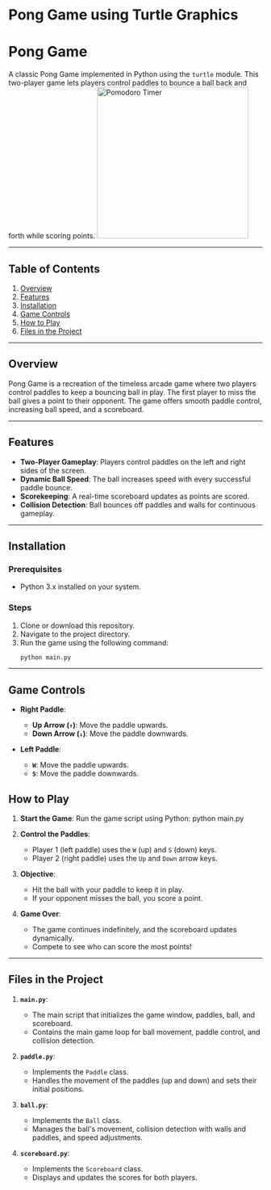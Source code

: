 # Pong Game using Turtle Graphics
# Pong Game

A classic Pong Game implemented in Python using the `turtle` module. This two-player game lets players control paddles to bounce a ball back and forth while scoring points.
<img src="https://github.com/user-attachments/assets/a348a5c9-fd1c-4918-9618-f3f713bb06e1" alt="Pomodoro Timer" width="300">

---

## Table of Contents
1. [Overview](#overview)
2. [Features](#features)
3. [Installation](#installation)
4. [Game Controls](#game-controls)
5. [How to Play](#how-to-play)
6. [Files in the Project](#files-in-the-project)

---

## Overview

Pong Game is a recreation of the timeless arcade game where two players control paddles to keep a bouncing ball in play. The first player to miss the ball gives a point to their opponent. The game offers smooth paddle control, increasing ball speed, and a scoreboard.

---

## Features

- **Two-Player Gameplay**: Players control paddles on the left and right sides of the screen.
- **Dynamic Ball Speed**: The ball increases speed with every successful paddle bounce.
- **Scorekeeping**: A real-time scoreboard updates as points are scored.
- **Collision Detection**: Ball bounces off paddles and walls for continuous gameplay.

---

## Installation

### Prerequisites
- Python 3.x installed on your system.

### Steps
1. Clone or download this repository.
2. Navigate to the project directory.
3. Run the game using the following command:
   ```bash
   python main.py
---
## Game Controls

- **Right Paddle**:
  - **Up Arrow (`↑`)**: Move the paddle upwards.
  - **Down Arrow (`↓`)**: Move the paddle downwards.

- **Left Paddle**:
  - **`W`**: Move the paddle upwards.
  - **`S`**: Move the paddle downwards.

## How to Play

1. **Start the Game**: Run the game script using Python:
   python main.py

2. **Control the Paddles**:
   - Player 1 (left paddle) uses the `W` (up) and `S` (down) keys.
   - Player 2 (right paddle) uses the `Up` and `Down` arrow keys.

3. **Objective**:
   - Hit the ball with your paddle to keep it in play.
   - If your opponent misses the ball, you score a point.

4. **Game Over**:
   - The game continues indefinitely, and the scoreboard updates dynamically.
   - Compete to see who can score the most points!

--- 
## Files in the Project

1. **`main.py`**:
   - The main script that initializes the game window, paddles, ball, and scoreboard.
   - Contains the main game loop for ball movement, paddle control, and collision detection.

2. **`paddle.py`**:
   - Implements the `Paddle` class.
   - Handles the movement of the paddles (up and down) and sets their initial positions.

3. **`ball.py`**:
   - Implements the `Ball` class.
   - Manages the ball's movement, collision detection with walls and paddles, and speed adjustments.

4. **`scoreboard.py`**:
   - Implements the `Scoreboard` class.
   - Displays and updates the scores for both players.






